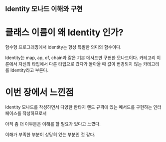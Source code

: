 ## Identity 모나드 이해와 구현

# 클래스 이름이 왜 Identity 인가?

함수형 프로그래밍에서 identity는 항상 특발한 의미의 함수이다.

Identity는 map, ap, of, chain과 같은 기본 메서드만 구현한 모나드이다.
카테고리 이론에서 자신의 타입에서 다른 타입으로 갔다가 돌아올 때 값이 변경되지 않는 카테고리를 Identity라고 부른다.

# 이번 장에서 느낀점

Identity 모나드를 작성하면서 다양한 판타지 랜드 규격에 있는 메서드를 구현하는 인터페이스를 작성하므로서

아직 좀 더 이부분은 이해를 할 필요가 있다고 느꼈다.

이해가 부족한 부분이 상당히 있는 부분인 것 같다.
